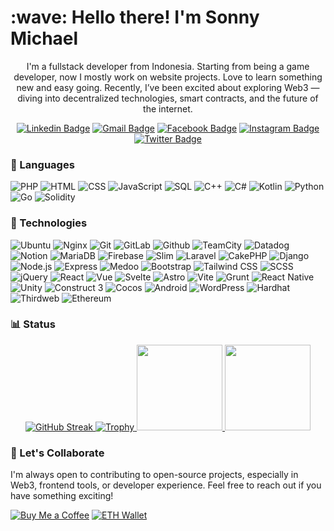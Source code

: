 <h1 align="left" id="macropower-title">:wave: Hello there! I'm Sonny Michael</h1>

<p align="center">
I'm a fullstack developer from Indonesia. Starting from being a game developer, now I mostly work on website projects. Love to learn something new and easy going. Recently, I’ve been excited about exploring Web3 — diving into decentralized technologies, smart contracts, and the future of the internet.
</p>

<div align="center">
  
[![Linkedin Badge](https://img.shields.io/badge/-isonnymichael-blue?style=flat-square&logo=linksys&logoColor=white&link=https://www.linkedin.com/in/sonny-michael-95723512a/)](https://www.linkedin.com/in/sonny-michael-95723512a/) [![Gmail Badge](https://img.shields.io/badge/-isonnymichael@gmail.com-c14438?style=flat-square&logo=Gmail&logoColor=white&link=mailto:isonnymichael@gmail.com)](mailto:isonnymichael@gmail.com) <!-- [![WA Badge](https://img.shields.io/badge/-WhatsApp-25d366?style=flat-square&logo=WhatsApp&logoColor=white&link=https://wa.me/6288216796221)](https://wa.me/6288216796221) -->  [![Facebook Badge](https://img.shields.io/badge/-isonnymichael-1877F2?style=flat-square&logo=Facebook&logoColor=white&link=https://www.facebook.com/iSonnyMichael/)](https://www.facebook.com/iSonnyMichael/) [![Instagram Badge](https://img.shields.io/badge/-isonnymichael-E4405F?style=flat-square&logo=Instagram&logoColor=white&link=https://www.instagram.com/isonnymichael/)](https://www.instagram.com/isonnymichael/) [![Twitter Badge](https://img.shields.io/badge/-isonnymichael-000000?style=flat-square&logo=X&logoColor=white&link=https://twitter.com/isonnymichael)](https://twitter.com/isonnymichael)
</div>

### 🧠 Languages

![PHP](https://img.shields.io/badge/-PHP-000?&logo=PHP)
![HTML](https://img.shields.io/badge/-HTML-000?&logo=HTML5)
![CSS](https://img.shields.io/badge/-CSS-000?&logo=CSS)
![JavaScript](https://img.shields.io/badge/-JavaScript-000?&logo=JavaScript)
![SQL](https://img.shields.io/badge/-SQL-000?&logo=MySQL)
![C++](https://img.shields.io/badge/-C++-000?&logo=c%2b%2b&logoColor=00599C)
![C#](https://img.shields.io/badge/-CS-000?&logo=c)
![Kotlin](https://img.shields.io/badge/-Kotlin-000?&logo=Kotlin)
![Python](https://img.shields.io/badge/-Python-000?&logo=Python)
![Go](https://img.shields.io/badge/-Go-000?&logo=go)
![Solidity](https://img.shields.io/badge/-Solidity-000?&logo=Solidity)

### 🧰 Technologies

![Ubuntu](https://img.shields.io/badge/-Ubuntu-000?&logo=ubuntu)
![Nginx](https://img.shields.io/badge/-NGINX-000?&logo=nginx)
![Git](https://img.shields.io/badge/-Git-000?&logo=git)
![GitLab](https://img.shields.io/badge/-GitLab-000?&logo=gitlab)
![Github](https://img.shields.io/badge/-Github-000?&logo=github)
![TeamCity](https://img.shields.io/badge/-TeamCity-000?&logo=teamcity)
![Datadog](https://img.shields.io/badge/-DataDog-000?&logo=datadog)
![Notion](https://img.shields.io/badge/-Notion-000?&logo=notion)
![MariaDB](https://img.shields.io/badge/-MariaDB-000?&logo=mariadb)
![Firebase](https://img.shields.io/badge/-Firebase-000?&logo=firebase)
![Slim](https://img.shields.io/badge/-Slim-000?&logo=packagist)
![Laravel](https://img.shields.io/badge/-Laravel-000?&logo=laravel)
![CakePHP](https://img.shields.io/badge/-CakePHP-000?&logo=cakephp)
![Django](https://img.shields.io/badge/-Django-000?&logo=django)
![Node.js](https://img.shields.io/badge/-Node.js-000?&logo=node.js)
![Express](https://img.shields.io/badge/-Express-000?&logo=express)
![Medoo](https://img.shields.io/badge/-Medoo-000?&logo=mamp)
![Bootstrap](https://img.shields.io/badge/-Bootstrap-000?&logo=bootstrap)
![Tailwind CSS](https://img.shields.io/badge/-Tailwind-000?&logo=tailwind-css)
![SCSS](https://img.shields.io/badge/-SCSS-000?&logo=sass)
![jQuery](https://img.shields.io/badge/-jQuery-000?&logo=jquery)
![React](https://img.shields.io/badge/-React-000?&logo=react)
![Vue](https://img.shields.io/badge/-Vue-000?&logo=vue.js)
![Svelte](https://img.shields.io/badge/-Svelte-000?&logo=svelte)
![Astro](https://img.shields.io/badge/-Astro-000?&logo=astro)
![Vite](https://img.shields.io/badge/-Vite-000?&logo=vite)
![Grunt](https://img.shields.io/badge/-Grunt-000?&logo=grunt)
![React Native](https://img.shields.io/badge/-ReactNative-000?&logo=react)
![Unity](https://img.shields.io/badge/-Unity-000?&logo=unity)
![Construct 3](https://img.shields.io/badge/-Construct%203-000?&logo=construct-3&logoColor=white)
![Cocos](https://img.shields.io/badge/-Cocos-000?&logo=cocos)
![Android](https://img.shields.io/badge/-Android-000?&logo=android)
![WordPress](https://img.shields.io/badge/-WordPress-000?&logo=wordpress)
![Hardhat](https://img.shields.io/badge/-Hardhat-000?&logo=redhat)
![Thirdweb](https://img.shields.io/badge/-Thirdweb%20SDK-000?&logo=three.js&logoColor=white)
![Ethereum](https://img.shields.io/badge/-Ethereum-000?&logo=ethereum)

### 📊 Status

<div align="center">
  <a href="https://github.com/isonnymichael?tab=repositories">
    <img src="https://streak-stats.demolab.com?user=isonnymichael&theme=tokyonight&hide_border=true" alt="GitHub Streak" />
  </a>

  <a href="https://github.com/isonnymichael?tab=repositories">
    <img src="https://github-profile-trophy.vercel.app/?username=isonnymichael&theme=tokyonight&no-frame=true&rank=SECRET,SSS,SS,S,AAA,AA,A" alt="Trophy" />
  </a>

  <a href="https://github.com/isonnymichael?tab=repositories">
    <img height="137px" src="https://github-readme-stats.vercel.app/api?username=isonnymichael&hide_title=true&hide_border=true&show_icons=true&include_all_commits=true&count_private=true&line_height=21&theme=tokyonight&rank_icon=github" />
  </a>

  <img height="137px" src="https://github-readme-stats.vercel.app/api/top-langs/?username=isonnymichael&hide=html&hide_title=true&hide_border=true&layout=compact&langs_count=6&exclude_repo=comp426,Redventures-Movie-Quotes&icon_color=fff&theme=tokyonight" />
</div>

### 🤝 Let's Collaborate

I'm always open to contributing to open-source projects, especially in Web3, frontend tools, or developer experience. Feel free to reach out if you have something exciting!

[![Buy Me a Coffee](https://img.shields.io/badge/☕️-Buy%20Me%20a%20Coffee-FFDD00?style=flat-square&logo=buy-me-a-coffee&logoColor=black)](https://www.buymeacoffee.com/isonnymichk)
[![ETH Wallet](https://img.shields.io/badge/ETH-0x2B36425Aa21B034045876853DaA93f82f1357116-3c3c3d?style=flat-square&logo=ethereum&logoColor=white)](https://etherscan.io/address/0x2B36425Aa21B034045876853DaA93f82f1357116)

